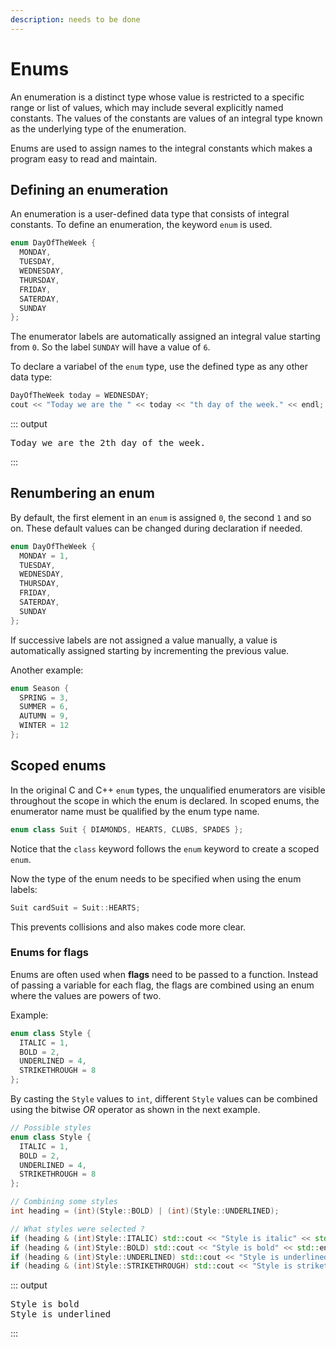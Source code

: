 ```yaml
---
description: needs to be done
---
```


# Enums

An enumeration is a distinct type whose value is restricted to a specific range or list of values, which may include several explicitly named constants. The values of the constants are values of an integral type known as the underlying type of the enumeration.

Enums are used to assign names to the integral constants which makes a program easy to read and maintain.

## Defining an enumeration

An enumeration is a user-defined data type that consists of integral constants. To define an enumeration, the keyword `enum` is used.

```cpp
enum DayOfTheWeek {
  MONDAY,
  TUESDAY,
  WEDNESDAY,
  THURSDAY,
  FRIDAY,
  SATERDAY,
  SUNDAY
};
```

The enumerator labels are automatically assigned an integral value starting from `0`. So the label `SUNDAY` will have a value of `6`.

To declare a variabel of the `enum` type, use the defined type as any other data type:

```cpp
DayOfTheWeek today = WEDNESDAY;
cout << "Today we are the " << today << "th day of the week." << endl;
```

::: output
<pre>
Today we are the 2th day of the week.
</pre>
:::

## Renumbering an enum

By default, the first element in an `enum` is assigned `0`, the second `1` and so on. These default values can be changed during declaration if needed.

```cpp
enum DayOfTheWeek {
  MONDAY = 1,
  TUESDAY,
  WEDNESDAY,
  THURSDAY,
  FRIDAY,
  SATERDAY,
  SUNDAY
};
```

If successive labels are not assigned a value manually, a value is automatically assigned starting by incrementing the previous value.

Another example:

```cpp
enum Season {
  SPRING = 3,
  SUMMER = 6,
  AUTUMN = 9,
  WINTER = 12
};
```

## Scoped enums

In the original C and C++ `enum` types, the unqualified enumerators are visible throughout the scope in which the enum is declared. In scoped enums, the enumerator name must be qualified by the enum type name.

```cpp
enum class Suit { DIAMONDS, HEARTS, CLUBS, SPADES };
```

Notice that the `class` keyword follows the `enum` keyword to create a scoped `enum`.

Now the type of the enum needs to be specified when using the enum labels:

```cpp
Suit cardSuit = Suit::HEARTS;
```

This prevents collisions and also makes code more clear.

### Enums for flags

Enums are often used when **flags** need to be passed to a function. Instead of passing a variable for each flag, the flags are combined using an enum where the values are powers of two.

Example:

```cpp
enum class Style {
  ITALIC = 1,
  BOLD = 2,
  UNDERLINED = 4,
  STRIKETHROUGH = 8
};
```

By casting the `Style` values to `int`, different `Style` values can be combined using the bitwise *OR* operator as shown in the next example.

```cpp
// Possible styles
enum class Style {
  ITALIC = 1,
  BOLD = 2,
  UNDERLINED = 4,
  STRIKETHROUGH = 8
};

// Combining some styles
int heading = (int)(Style::BOLD) | (int)(Style::UNDERLINED);

// What styles were selected ?
if (heading & (int)Style::ITALIC) std::cout << "Style is italic" << std::endl;
if (heading & (int)Style::BOLD) std::cout << "Style is bold" << std::endl;
if (heading & (int)Style::UNDERLINED) std::cout << "Style is underlined" << std::endl;
if (heading & (int)Style::STRIKETHROUGH) std::cout << "Style is strikethrough" << std::endl;
```

::: output
<pre>
Style is bold
Style is underlined
</pre>
:::

<!--
## Exercises

Try to solve the exercises yourself. Don't go copy pasting other people's solutions.

Mark the exercises using a ✅ once they are finished.
-->
<!-- ### ❌ TITLE_GOES_HERE -->
